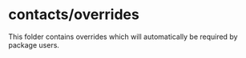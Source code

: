 # contacts/overrides

This folder contains overrides which will automatically be required by package users.
